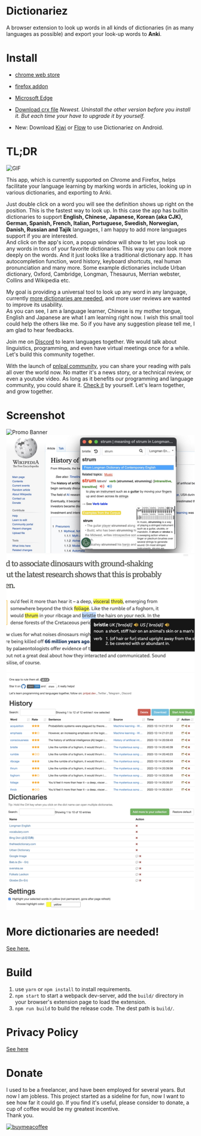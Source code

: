 # Dictionariez

A browser extension to look up words in all kinds of dictionaries (in as many languages as possible)
and export your look-up words to **Anki**.

# Install

- [chrome web store](https://chrome.google.com/webstore/detail/dictionaries/diojcfpekhhnndfmggknljpnfpcccbhc)
- [firefox addon](https://addons.mozilla.org/en-US/firefox/addon/dictionaries/)

- [Microsoft Edge](https://microsoftedge.microsoft.com/addons/detail/dictionaries-one-to-rule/jdgglojanbnghagoeffacmjodigadoof)

- [Download crx file](build.crx) _Newest. Uninstall the other version before you install it. But each time your have to upgrade it by yourself._

- New: Download [Kiwi] or [Flow] to use Dictionariez on Android.

# TL;DR

![GIF](readme_images/optimized.gif)

This app, which is currently supported on Chrome and Firefox, helps facilitate your language learning by marking words in articles, looking up in various dictionaries, and exporting to Anki.

Just double click on a word you will see the definition shows up right on the position. This is the fastest way to look up. In this case the app has builtin dictionaries to support **English, Chinese, Japanese, Korean (aka CJK), German, Spanish, French, Italian, Portuguese, Swedish, Norwegian, Danish, Russian and Tajik** languages, I am happy to add more languages support if you are interested.  
And click on the app's icon, a popup window will show to let you look up any words in tons of your favorite dictionaries. This way you can look more deeply on the words. And it just looks like a traditional dictionary app. It has autocompletion function, word history, keyboard shortcuts, real human pronunciation and many more. Some example dictionaries include Urban dictionary, Oxford, Cambridge, Longman, Thesaurus, Merrian webster, Collins and Wikipedia etc.

My goal is providing a universal tool to look up any word in any language, currently [more dictionaries are needed](https://pnlpal.dev/topic/52/help-more-dictionaries-are-needed), and more user reviews are wanted to improve its usability.  
As you can see, I am a language learner, Chinese is my mother tongue, English and Japanese are what I am learning right now. I wish this small tool could help the others like me. So if you have any suggestion please tell me, I am glad to hear feedbacks.

Join me on [Discord](https://discord.gg/sazRac4kSa) to learn languages together. We would talk about linguistics, programming, and even have virtual meetings once for a while. Let's build this community together.

With the launch of [pnlpal community](https://pnlpal.dev/topic/2/), you can share your reading with pals all over the world now. No matter it's a news story, or a technical review, or even a youtube video. As long as it benefits our programming and language community, you could share it. [Check it](https://pnlpal.dev) by yourself. Let's learn together, and grow together.

# Screenshot

![Promo Banner](readme_images/all-in-one.jpg)
![Alt text](readme_images/s1-final.jpg)
![Alt text](readme_images/english.jpg)
![Alt text](readme_images/s2-final.jpg)
![Alt text](readme_images/s3-final.jpg)

# More dictionaries are needed!

[See here.](https://pnlpal.dev/topic/52/help-more-dictionaries-are-needed)

# Build

1. use `yarn` or `npm install` to install requirements.
2. `npm start` to start a webpack dev-server, add the `build/` directory in your browser's extension page to load the extension.
3. `npm run build` to build the release code. The dest path is `build/`.

# Privacy Policy

[See here](privacy.md)

# Donate

I used to be a freelancer, and have been employed for several years. But now I am jobless. This project started as a sideline for fun, now I want to see how far it could go. If you find it's useful, please consider to donate, a cup of coffee would be my greatest incentive.  
Thank you.

[![buymeacoffee](https://cdn.buymeacoffee.com/buttons/v2/default-yellow.png)](https://www.buymeacoffee.com/riveryoung)

[kiwi]: https://kiwibrowser.com/
[flow]: https://play.google.com/store/apps/details?id=org.flow.browser
